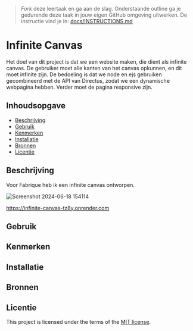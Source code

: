 > _Fork_ deze leertaak en ga aan de slag. Onderstaande outline ga je gedurende deze taak in jouw eigen GitHub omgeving uitwerken. De instructie vind je in: [docs/INSTRUCTIONS.md](docs/INSTRUCTIONS.md)

# Infinite Canvas 
Het doel van dit project is dat we een website maken, die dient als infinite canvas. De gebruiker moet alle kanten van het canvas opkunnen, en dit moet infinite zijn. De bedoeling is dat we node en ejs gebruiken gecombineerd met de API van Directus, zodat we een dynamische webpagina hebben. Verder moet de pagina responsive zijn. 
## Inhoudsopgave

  * [Beschrijving](#beschrijving)
  * [Gebruik](#gebruik)
  * [Kenmerken](#kenmerken)
  * [Installatie](#installatie)
  * [Bronnen](#bronnen)
  * [Licentie](#licentie)

## Beschrijving
Voor Fabrique heb ik een infinite canvas ontworpen. 

![Screenshot 2024-06-18 154114](https://github.com/RubenErhardt/proof-of-concept/assets/144007147/ef39d3a3-84e6-485c-94ac-09c769f98a38)

https://infinite-canvas-tz8y.onrender.com



## Gebruik
<!-- Bij Gebruik staat de user story, hoe het werkt en wat je er mee kan. -->

## Kenmerken
<!-- Bij Kenmerken staat welke technieken zijn gebruikt en hoe. Wat is de HTML structuur? Wat zijn de belangrijkste dingen in CSS? Wat is er met JS gedaan en hoe? Misschien heb je iets met NodeJS gedaan, of heb je een framwork of library gebruikt? -->

## Installatie
<!-- Bij Instalatie staat hoe een andere developer aan jouw repo kan werken -->

## Bronnen

## Licentie

This project is licensed under the terms of the [MIT license](./LICENSE).
